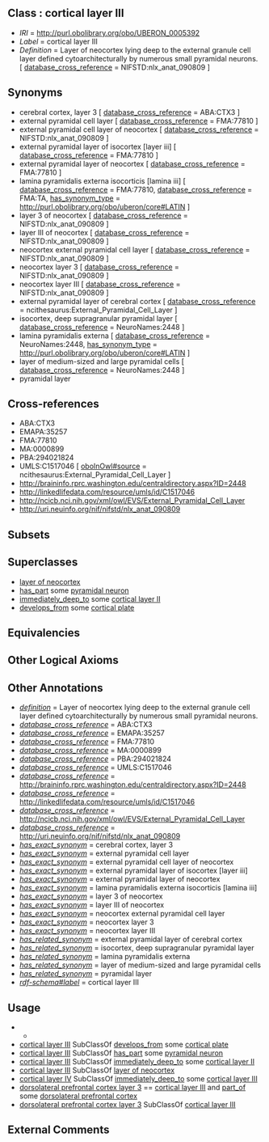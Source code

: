 
## Class : cortical layer III

 * *IRI* = http://purl.obolibrary.org/obo/UBERON_0005392
 * *Label* = cortical layer III
 * *Definition* = Layer of neocortex lying deep to the external granule cell layer defined cytoarchitecturally by numerous small pyramidal neurons. [ [database_cross_reference](../../ef/oboInOwl#hasDbXref.md) = NIFSTD:nlx_anat_090809 ]

## Synonyms

 * cerebral cortex, layer 3 [ [database_cross_reference](../../ef/oboInOwl#hasDbXref.md) = ABA:CTX3 ]
 * external pyramidal cell layer [ [database_cross_reference](../../ef/oboInOwl#hasDbXref.md) = FMA:77810 ]
 * external pyramidal cell layer of neocortex [ [database_cross_reference](../../ef/oboInOwl#hasDbXref.md) = NIFSTD:nlx_anat_090809 ]
 * external pyramidal layer of isocortex [layer iii] [ [database_cross_reference](../../ef/oboInOwl#hasDbXref.md) = FMA:77810 ]
 * external pyramidal layer of neocortex [ [database_cross_reference](../../ef/oboInOwl#hasDbXref.md) = FMA:77810 ]
 * lamina pyramidalis externa isocorticis [lamina iii] [ [database_cross_reference](../../ef/oboInOwl#hasDbXref.md) = FMA:77810, [database_cross_reference](../../ef/oboInOwl#hasDbXref.md) = FMA:TA, [has_synonym_type](../../pe/oboInOwl#hasSynonymType.md) = http://purl.obolibrary.org/obo/uberon/core#LATIN ]
 * layer 3 of neocortex [ [database_cross_reference](../../ef/oboInOwl#hasDbXref.md) = NIFSTD:nlx_anat_090809 ]
 * layer III of neocortex [ [database_cross_reference](../../ef/oboInOwl#hasDbXref.md) = NIFSTD:nlx_anat_090809 ]
 * neocortex external pyramidal cell layer [ [database_cross_reference](../../ef/oboInOwl#hasDbXref.md) = NIFSTD:nlx_anat_090809 ]
 * neocortex layer 3 [ [database_cross_reference](../../ef/oboInOwl#hasDbXref.md) = NIFSTD:nlx_anat_090809 ]
 * neocortex layer III [ [database_cross_reference](../../ef/oboInOwl#hasDbXref.md) = NIFSTD:nlx_anat_090809 ]
 * external pyramidal layer of cerebral cortex [ [database_cross_reference](../../ef/oboInOwl#hasDbXref.md) = ncithesaurus:External_Pyramidal_Cell_Layer ]
 * isocortex, deep supragranular pyramidal layer [ [database_cross_reference](../../ef/oboInOwl#hasDbXref.md) = NeuroNames:2448 ]
 * lamina pyramidalis externa [ [database_cross_reference](../../ef/oboInOwl#hasDbXref.md) = NeuroNames:2448, [has_synonym_type](../../pe/oboInOwl#hasSynonymType.md) = http://purl.obolibrary.org/obo/uberon/core#LATIN ]
 * layer of medium-sized and large pyramidal cells [ [database_cross_reference](../../ef/oboInOwl#hasDbXref.md) = NeuroNames:2448 ]
 * pyramidal layer

## Cross-references

 * ABA:CTX3
 * EMAPA:35257
 * FMA:77810
 * MA:0000899
 * PBA:294021824
 * UMLS:C1517046 [ [oboInOwl#source](../../ce/oboInOwl#source.md) = ncithesaurus:External_Pyramidal_Cell_Layer ]
 * http://braininfo.rprc.washington.edu/centraldirectory.aspx?ID=2448
 * http://linkedlifedata.com/resource/umls/id/C1517046
 * http://ncicb.nci.nih.gov/xml/owl/EVS/External_Pyramidal_Cell_Layer
 * http://uri.neuinfo.org/nif/nifstd/nlx_anat_090809

## Subsets


## Superclasses

 * [layer of neocortex](../../UBERON/01/UBERON_0002301.md)
 * [has_part](../../BFO/51/BFO_0000051.md) some [pyramidal neuron](../../CL/98/CL_0000598.md)
 * [immediately_deep_to](../../BSPO/07/BSPO_0001107.md) some [cortical layer II](../../UBERON/91/UBERON_0005391.md)
 * [develops_from](../../RO/02/RO_0002202.md) some [cortical plate](../../UBERON/43/UBERON_0005343.md)

## Equivalencies


## Other Logical Axioms


## Other Annotations

 * *[definition](../../IAO/15/IAO_0000115.md)* = Layer of neocortex lying deep to the external granule cell layer defined cytoarchitecturally by numerous small pyramidal neurons.
 * *[database_cross_reference](../../ef/oboInOwl#hasDbXref.md)* = ABA:CTX3
 * *[database_cross_reference](../../ef/oboInOwl#hasDbXref.md)* = EMAPA:35257
 * *[database_cross_reference](../../ef/oboInOwl#hasDbXref.md)* = FMA:77810
 * *[database_cross_reference](../../ef/oboInOwl#hasDbXref.md)* = MA:0000899
 * *[database_cross_reference](../../ef/oboInOwl#hasDbXref.md)* = PBA:294021824
 * *[database_cross_reference](../../ef/oboInOwl#hasDbXref.md)* = UMLS:C1517046
 * *[database_cross_reference](../../ef/oboInOwl#hasDbXref.md)* = http://braininfo.rprc.washington.edu/centraldirectory.aspx?ID=2448
 * *[database_cross_reference](../../ef/oboInOwl#hasDbXref.md)* = http://linkedlifedata.com/resource/umls/id/C1517046
 * *[database_cross_reference](../../ef/oboInOwl#hasDbXref.md)* = http://ncicb.nci.nih.gov/xml/owl/EVS/External_Pyramidal_Cell_Layer
 * *[database_cross_reference](../../ef/oboInOwl#hasDbXref.md)* = http://uri.neuinfo.org/nif/nifstd/nlx_anat_090809
 * *[has_exact_synonym](../../ym/oboInOwl#hasExactSynonym.md)* = cerebral cortex, layer 3
 * *[has_exact_synonym](../../ym/oboInOwl#hasExactSynonym.md)* = external pyramidal cell layer
 * *[has_exact_synonym](../../ym/oboInOwl#hasExactSynonym.md)* = external pyramidal cell layer of neocortex
 * *[has_exact_synonym](../../ym/oboInOwl#hasExactSynonym.md)* = external pyramidal layer of isocortex [layer iii]
 * *[has_exact_synonym](../../ym/oboInOwl#hasExactSynonym.md)* = external pyramidal layer of neocortex
 * *[has_exact_synonym](../../ym/oboInOwl#hasExactSynonym.md)* = lamina pyramidalis externa isocorticis [lamina iii]
 * *[has_exact_synonym](../../ym/oboInOwl#hasExactSynonym.md)* = layer 3 of neocortex
 * *[has_exact_synonym](../../ym/oboInOwl#hasExactSynonym.md)* = layer III of neocortex
 * *[has_exact_synonym](../../ym/oboInOwl#hasExactSynonym.md)* = neocortex external pyramidal cell layer
 * *[has_exact_synonym](../../ym/oboInOwl#hasExactSynonym.md)* = neocortex layer 3
 * *[has_exact_synonym](../../ym/oboInOwl#hasExactSynonym.md)* = neocortex layer III
 * *[has_related_synonym](../../ym/oboInOwl#hasRelatedSynonym.md)* = external pyramidal layer of cerebral cortex
 * *[has_related_synonym](../../ym/oboInOwl#hasRelatedSynonym.md)* = isocortex, deep supragranular pyramidal layer
 * *[has_related_synonym](../../ym/oboInOwl#hasRelatedSynonym.md)* = lamina pyramidalis externa
 * *[has_related_synonym](../../ym/oboInOwl#hasRelatedSynonym.md)* = layer of medium-sized and large pyramidal cells
 * *[has_related_synonym](../../ym/oboInOwl#hasRelatedSynonym.md)* = pyramidal layer
 * *[rdf-schema#label](../../el/rdf-schema#label.md)* = cortical layer III

## Usage

 * -
 * [cortical layer III](../../UBERON/92/UBERON_0005392.md) SubClassOf [develops_from](../../RO/02/RO_0002202.md) some [cortical plate](../../UBERON/43/UBERON_0005343.md)
 * [cortical layer III](../../UBERON/92/UBERON_0005392.md) SubClassOf [has_part](../../BFO/51/BFO_0000051.md) some [pyramidal neuron](../../CL/98/CL_0000598.md)
 * [cortical layer III](../../UBERON/92/UBERON_0005392.md) SubClassOf [immediately_deep_to](../../BSPO/07/BSPO_0001107.md) some [cortical layer II](../../UBERON/91/UBERON_0005391.md)
 * [cortical layer III](../../UBERON/92/UBERON_0005392.md) SubClassOf [layer of neocortex](../../UBERON/01/UBERON_0002301.md)
 * [cortical layer IV](../../UBERON/93/UBERON_0005393.md) SubClassOf [immediately_deep_to](../../BSPO/07/BSPO_0001107.md) some [cortical layer III](../../UBERON/92/UBERON_0005392.md)
 * [dorsolateral prefrontal cortex layer 3](../../UBERON/55/UBERON_0035155.md) == [cortical layer III](../../UBERON/92/UBERON_0005392.md) and [part_of](../../BFO/50/BFO_0000050.md) some [dorsolateral prefrontal cortex](../../UBERON/34/UBERON_0009834.md)
 * [dorsolateral prefrontal cortex layer 3](../../UBERON/55/UBERON_0035155.md) SubClassOf [cortical layer III](../../UBERON/92/UBERON_0005392.md)

## External Comments

